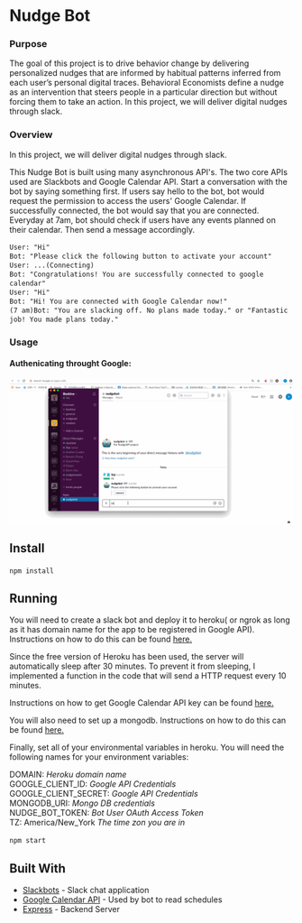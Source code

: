 # Nudge Bot

### Purpose

The goal of this project is to drive behavior change by delivering personalized nudges that are informed by habitual patterns inferred from each user’s personal digital traces. Behavioral Economists define a nudge as an intervention that steers people in a particular direction but without forcing them to take an action. In this project, we will deliver digital nudges through slack.

### Overview

In this project, we will deliver digital nudges through slack.

This Nudge Bot is built using many asynchronous API's. The two core APIs used are Slackbots and Google Calendar API. Start a conversation with the bot by saying something first. If users say hello to the bot, bot would request the permission to access the users' Google Calendar. If successfully connected, the bot would say that you are connected. Everyday at 7am, bot should check if users have any events planned on their calendar. Then send a message accordingly.

  
```Example:  
User: "Hi"  
Bot: "Please click the following button to activate your account"  
User: ...(Connecting)
Bot: "Congratulations! You are successfully connected to google calendar"
User: "Hi"  
Bot: "Hi! You are connected with Google Calendar now!"
(7 am)Bot: "You are slacking off. No plans made today." or "Fantastic job! You made plans today."
```

### Usage

#### Authenicating throught Google:  
![](./resources/authen.gif)

## Install

`npm install`

## Running

You will need to create a slack bot and deploy it to heroku( or ngrok as long as it has domain name for the app to be registered in Google API). Instructions on how to do this can be found [here.](https://medium.com/@alexstroulger/how-to-build-a-slackbot-600635b12a38)

Since the free version of Heroku has been used, the server will automatically sleep after 30 minutes. To prevent it from sleeping, I implemented a function in the code that will send a HTTP request every 10 minutes. 

Instructions on how to get Google Calendar API key can be found [here.](https://medium.com/@karanbhomia/integrating-google-calendar-api-to-web-app-using-serverless-node-js-functions-part-1-of-2-8a176595110b)
  
You will also need to set up a mongodb. Instructions on how to do this can be found [here.](http://fredrik.anderzon.se/2017/01/17/setting-up-a-free-mongodb-database-on-mlab-and-connecting-to-it-with-node-js/)  

Finally, set all of your environmental variables in heroku. You will need the following names for your environment variables:  

DOMAIN: *Heroku domain name*  
GOOGLE_CLIENT_ID: *Google API Credentials*  
GOOGLE_CLIENT_SECRET: *Google API Credentials*  
MONGODB_URI: *Mongo DB credentials*  
NUDGE_BOT_TOKEN: *Bot User OAuth Access Token*  
TZ: America/New_York *The time zon you are in*

`npm start`

## Built With

* [Slackbots](https://www.npmjs.com/package/slackbots/) - Slack chat application 
* [Google Calendar API](https://developers.google.com/calendar/) - Used by bot to read schedules 
* [Express](https://expressjs.com/) - Backend Server  

